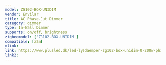 ```yaml
---
model: ZG102-BOX-UNIDIM
vendor: Envilar
title: AC Phase-Cut Dimmer
category: dimmer
type: In-Wall Dimmer
supports: on/off, brightness
zigbeemodel: ['ZG102-BOX-UNIDIM']
compatible: [z2m]
mlink: 
link: https://www.plusled.dk/led-lysdaemper-zg102-box-unidim-0-200w-philips-hue-kompatibel.html
link2: 
---
```

